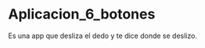 Aplicacion_6_botones
====================

Es una app que desliza el dedo y te dice donde se deslizo.
